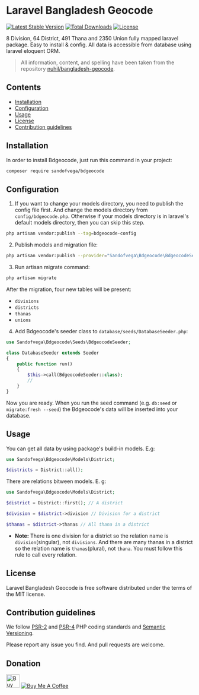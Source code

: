 # Laravel Bangladesh Geocode
[![Latest Stable Version](https://poser.pugx.org/sandofvega/bdgeocode/v/stable)](https://packagist.org/packages/sandofvega/bdgeocode)
[![Total Downloads](https://poser.pugx.org/sandofvega/bdgeocode/downloads)](https://packagist.org/packages/sandofvega/bdgeocode)
[![License](https://poser.pugx.org/sandofvega/bdgeocode/license)](https://packagist.org/packages/sandofvega/bdgeocode)
 
8 Division, 64 District, 491 Thana and 2350 Union fully mapped laravel package. Easy to install & config. All data is accessible from database using laravel eloquent ORM.

> All information, content, and spelling have been taken from the repository [nuhil/bangladesh-geocode](https://github.com/nuhil/bangladesh-geocode).

## Contents

- [Installation](#installation)
- [Configuration](#configuration)
- [Usage](#usage)
- [License](#license)
- [Contribution guidelines](#contribution-guidelines)

## Installation

In order to install Bdgeocode, just run this command in your project:

```bash
composer require sandofvega/bdgeocode
``` 

## Configuration

1) If you want to change your models directory, you need to publish the config file first. And change the models directory from `config/bdgeocode.php`. Otherwise if your models directory is in laravel's default models directory, then you can skip this step.

```bash
php artisan vendor:publish --tag=bdgeocode-config
```

2) Publish models and migration file:

```bash
php artisan vendor:publish --provider="Sandofvega\Bdgeocode\BdgeocodeServiceProvider"
```

3) Run artisan migrate command:

```bash
php artisan migrate
```

After the migration, four new tables will be present:
- `divisions`
- `districts`
- `thanas`
- `unions`

4) Add Bdgeocode's seeder class to `database/seeds/DatabaseSeeder.php`:

```php
use Sandofvega\Bdgeocode\Seeds\BdgeocodeSeeder;

class DatabaseSeeder extends Seeder
{
    public function run()
    {
        $this->call(BdgeocodeSeeder::class);
        //
    }
}
```

Now you are ready. When you run the seed command (e.g. `db:seed` or `migrate:fresh --seed`) the Bdgeocode's data will be inserted into your database.

## Usage

You can get all data by using package's build-in models. E.g:

```php
use Sandofvega\Bdgeocode\Models\District;

$districts = District::all();
```

There are relations bitween models. E. g:

```php
use Sandofvega\Bdgeocode\Models\District;

$district = District::first(); // A district

$division = $district->division // Division for a district

$thanas = $district->thanas // All thana in a district
```

+ **Note:** There is one division for a district so the relation name is `division`(singular), not `divisions`. And there are many thanas in a district so the relation name is `thanas`(plural), not `thana`. You must follow this rule to call every relation.


## License

Laravel Bangladesh Geocode is free software distributed under the terms of the MIT license.

## Contribution guidelines

We follow [PSR-2](https://www.php-fig.org/psr/psr-2/) and [PSR-4](https://www.php-fig.org/psr/psr-4/) PHP coding standards and [Semantic Versioning](https://semver.org/).

Please report any issue you find. And pull requests are welcome.

## Donation

<a href='https://ko-fi.com/I2I1BFU9' target='_blank'><img height='41' style='border:0px;height:36px;' src='https://az743702.vo.msecnd.net/cdn/kofi3.png?v=0' border='0' alt='Buy Me a Coffee at ko-fi.com' /></a>
<a href="https://www.buymeacoffee.com/sandofvega" target="_blank"><img src="https://www.buymeacoffee.com/assets/img/custom_images/orange_img.png" alt="Buy Me A Coffee" style="height: auto !important;width: auto !important;" ></a>
